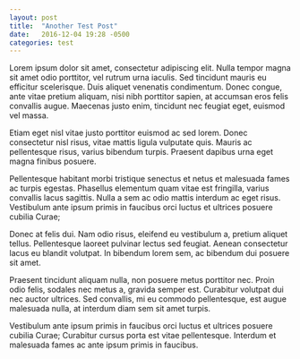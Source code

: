 ```yaml
---
layout: post
title:  "Another Test Post"
date:   2016-12-04 19:28 -0500
categories: test
---
```


Lorem ipsum dolor sit amet, consectetur adipiscing elit. Nulla tempor magna sit amet odio porttitor, vel rutrum urna iaculis. Sed tincidunt mauris eu efficitur scelerisque. Duis aliquet venenatis condimentum. Donec congue, ante vitae pretium aliquam, nisi nibh porttitor sapien, at accumsan eros felis convallis augue. Maecenas justo enim, tincidunt nec feugiat eget, euismod vel massa. 

Etiam eget nisl vitae justo porttitor euismod ac sed lorem. Donec consectetur nisl risus, vitae mattis ligula vulputate quis. Mauris ac pellentesque risus, varius bibendum turpis. Praesent dapibus urna eget magna finibus posuere. 

Pellentesque habitant morbi tristique senectus et netus et malesuada fames ac turpis egestas. Phasellus elementum quam vitae est fringilla, varius convallis lacus sagittis. Nulla a sem ac odio mattis interdum ac eget risus. Vestibulum ante ipsum primis in faucibus orci luctus et ultrices posuere cubilia Curae;

Donec at felis dui. Nam odio risus, eleifend eu vestibulum a, pretium aliquet tellus. Pellentesque laoreet pulvinar lectus sed feugiat. Aenean consectetur lacus eu blandit volutpat. In bibendum lorem sem, ac bibendum dui posuere sit amet. 

Praesent tincidunt aliquam nulla, non posuere metus porttitor nec. Proin odio felis, sodales nec metus a, gravida semper est. Curabitur volutpat dui nec auctor ultrices. Sed convallis, mi eu commodo pellentesque, est augue malesuada nulla, at interdum diam sem sit amet turpis. 

Vestibulum ante ipsum primis in faucibus orci luctus et ultrices posuere cubilia Curae; Curabitur cursus porta est vitae pellentesque. Interdum et malesuada fames ac ante ipsum primis in faucibus.
